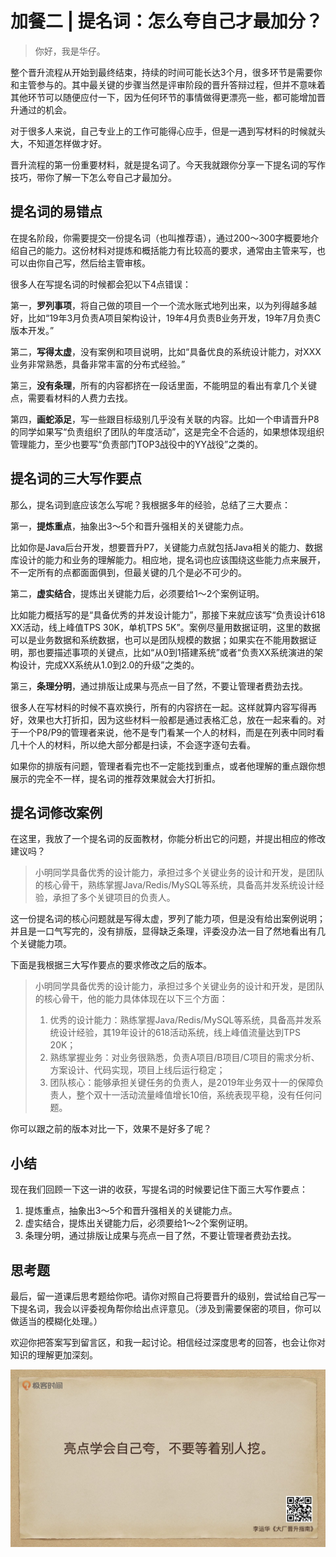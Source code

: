 # 加餐二 | 提名词：怎么夸自己才最加分？
    
> 你好，我是华仔。

整个晋升流程从开始到最终结束，持续的时间可能长达3个月，很多环节是需要你和主管参与的。其中最关键的步骤当然是评审阶段的晋升答辩过程，但并不意味着其他环节可以随便应付一下，因为任何环节的事情做得更漂亮一些，都可能增加晋升通过的机会。

对于很多人来说，自己专业上的工作可能得心应手，但是一遇到写材料的时候就头大，不知道怎样做才好。

晋升流程的第一份重要材料，就是提名词了。今天我就跟你分享一下提名词的写作技巧，带你了解一下怎么夸自己才最加分。

## 提名词的易错点

在提名阶段，你需要提交一份提名词（也叫推荐语），通过200～300字概要地介绍自己的能力。这份材料对提炼和概括能力有比较高的要求，通常由主管来写，也可以由你自己写，然后给主管审核。

很多人在写提名词的时候都会犯以下4点错误：

第一，**罗列事项**，将自己做的项目一个一个流水账式地列出来，以为列得越多越好，比如“19年3月负责A项目架构设计，19年4月负责B业务开发，19年7月负责C版本开发。”

第二，**写得太虚**，没有案例和项目说明，比如“具备优良的系统设计能力，对XXX业务非常熟悉，具备非常丰富的分布式经验。”

第三，**没有条理**，所有的内容都挤在一段话里面，不能明显的看出有拿几个关键点，需要看材料的人费力去找。

第四，**画蛇添足**，写一些跟目标级别几乎没有关联的内容。比如一个申请晋升P8的同学如果写“负责组织了团队的年度活动”，这是完全不合适的，如果想体现组织管理能力，至少也要写“负责部门TOP3战役中的YY战役”之类的。

## 提名词的三大写作要点

那么，提名词到底应该怎么写呢？我根据多年的经验，总结了三大要点：

第一，**提炼重点**，抽象出3～5个和晋升强相关的关键能力点。

比如你是Java后台开发，想要晋升P7，关键能力点就包括Java相关的能力、数据库设计的能力和业务的理解能力。相应地，提名词也应该围绕这些能力点来展开，不一定所有的点都面面俱到，但最关键的几个是必不可少的。

第二，**虚实结合**，提炼出关键能力后，必须要给1～2个案例证明。

比如能力概括写的是“具备优秀的并发设计能力”，那接下来就应该写“负责设计618 XX活动，线上峰值TPS 30K，单机TPS 5K”。案例尽量用数据证明，这里的数据可以是业务数据和系统数据，也可以是团队规模的数据；如果实在不能用数据证明，那也要描述事项的关键点，比如“从0到1搭建系统”或者“负责XX系统演进的架构设计，完成XX系统从1.0到2.0的升级”之类的。

第三，**条理分明**，通过排版让成果与亮点一目了然，不要让管理者费劲去找。

很多人在写材料的时候不喜欢换行，所有的内容挤在一起。这样就算内容写得再好，效果也大打折扣，因为这些材料一般都是通过表格汇总，放在一起来看的。对于一个P8/P9的管理者来说，他不是专门看某一个人的材料，而是在列表中同时看几十个人的材料，所以绝大部分都是扫读，不会逐字逐句去看。

如果你的排版有问题，管理者看完也不一定能找到重点，或者他理解的重点跟你想展示的完全不一样，提名词的推荐效果就会大打折扣。

## 提名词修改案例

在这里，我放了一个提名词的反面教材，你能分析出它的问题，并提出相应的修改建议吗？

> 小明同学具备优秀的设计能力，承担过多个关键业务的设计和开发，是团队的核心骨干，熟练掌握Java/Redis/MySQL等系统，具备高并发系统设计经验，承担了多个关键项目的负责人。

这一份提名词的核心问题就是写得太虚，罗列了能力项，但是没有给出案例说明；并且是一口气写完的，没有排版，显得缺乏条理，评委没办法一目了然地看出有几个关键能力项。

下面是我根据三大写作要点的要求修改之后的版本。

> 小明同学具备优秀的设计能力，承担过多个关键业务的设计和开发，是团队的核心骨干，他的能力具体体现在以下三个方面：
> 
> 1.  优秀的设计能力：熟练掌握Java/Redis/MySQL等系统，具备高并发系统设计经验，其19年设计的618活动系统，线上峰值流量达到TPS 20K；
> 2.  熟练掌握业务：对业务很熟悉，负责A项目/B项目/C项目的需求分析、方案设计、代码实现，项目上线后运行稳定；
> 3.  团队核心：能够承担关键任务的负责人，是2019年业务双十一的保障负责人，整个双十一活动流量峰值增长10倍，系统表现平稳，没有任何问题。

你可以跟之前的版本对比一下，效果不是好多了呢？

## 小结

现在我们回顾一下这一讲的收获，写提名词的时候要记住下面三大写作要点：

1.  提炼重点，抽象出3～5个和晋升强相关的关键能力点。
2.  虚实结合，提炼出关键能力后，必须要给1～2个案例证明。
3.  条理分明，通过排版让成果与亮点一目了然，不要让管理者费劲去找。

## 思考题

最后，留一道课后思考题给你吧。请你对照自己将要晋升的级别，尝试给自己写一下提名词，我会以评委视角帮你给出点评意见。（涉及到需要保密的项目，你可以做适当的模糊化处理。）

欢迎你把答案写到留言区，和我一起讨论。相信经过深度思考的回答，也会让你对知识的理解更加深刻。

![](../assets/images/2808ca6a2ebd7a1dca4e3d97fb05c372.jpeg)
    